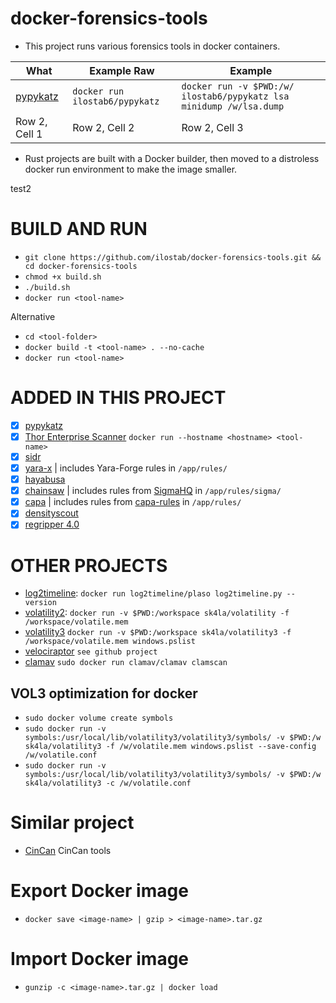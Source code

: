 # docker-forensics-tools
- This project runs various forensics tools in docker containers.

| What | Example Raw | Example |
|---|---|---|
| [pypykatz](https://github.com/skelsec/pypykatz) | `docker run ilostab6/pypykatz` | `docker run -v $PWD:/w/ ilostab6/pypykatz lsa minidump /w/lsa.dump` |
| Row 2, Cell 1 | Row 2, Cell 2 | Row 2, Cell 3 |

- Rust projects are built with a Docker builder, then moved to a distroless docker run environment to make the image smaller.



test2

# BUILD AND RUN
- `git clone https://github.com/ilostab/docker-forensics-tools.git && cd docker-forensics-tools`
- `chmod +x build.sh`
- `./build.sh`
- `docker run <tool-name>`

Alternative
- `cd <tool-folder>`
- `docker build -t <tool-name> . --no-cache`
- `docker run <tool-name>`

# ADDED IN THIS PROJECT
- [X] [pypykatz](https://github.com/skelsec/pypykatz)
- [X] [Thor Enterprise Scanner](https://www.nextron-systems.com/thor) `docker run --hostname <hostname> <tool-name>`
- [X] [sidr](https://github.com/strozfriedberg)
- [X] [yara-x](https://virustotal.github.io/yara-x/docs/intro/getting-started/) | includes Yara-Forge rules in `/app/rules/`
- [X] [hayabusa](https://github.com/Yamato-Security/hayabusa)
- [X] [chainsaw](https://github.com/WithSecureLabs/chainsaw) | includes rules from [SigmaHQ](https://github.com/SigmaHQ/sigma) in `/app/rules/sigma/`
- [X] [capa](https://github.com/mandiant/capa) | includes rules from [capa-rules](https://github.com/mandiant/capa-rules) in `/app/rules/`
- [X] [densityscout](https://www.sans.org/blog/finding-unknown-malware-with-densityscout/)
- [X] [regripper 4.0](https://github.com/keydet89/RegRipper4.0)

# OTHER PROJECTS
- [log2timeline](https://plaso.readthedocs.io/en/latest/sources/user/Installing-with-docker.html): `docker run log2timeline/plaso log2timeline.py --version`
- [volatility2](https://github.com/sk4la/volatility3-docker): `docker run -v $PWD:/workspace sk4la/volatility -f /workspace/volatile.mem `
- [volatility3](https://github.com/sk4la/volatility3-docker) `docker run -v $PWD:/workspace sk4la/volatility3 -f /workspace/volatile.mem windows.pslist`
- [velociraptor](https://github.com/weslambert/velociraptor-docker) `see github project`
- [clamav](https://github.com/Cisco-Talos/clamav) `sudo docker run clamav/clamav clamscan`

## VOL3 optimization for docker
- `sudo docker volume create symbols`
- `sudo docker run -v symbols:/usr/local/lib/volatility3/volatility3/symbols/ -v $PWD:/w sk4la/volatility3 -f /w/volatile.mem windows.pslist --save-config /w/volatile.conf`
- `sudo docker run -v symbols:/usr/local/lib/volatility3/volatility3/symbols/ -v $PWD:/w sk4la/volatility3 -c /w/volatile.conf`

# Similar project
- [CinCan](https://gitlab.com/CinCan/tools) CinCan tools

# Export Docker image 
- `docker save <image-name> | gzip > <image-name>.tar.gz`

# Import Docker image 
- `gunzip -c <image-name>.tar.gz | docker load` 
